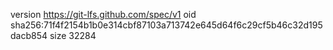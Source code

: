 version https://git-lfs.github.com/spec/v1
oid sha256:71f4f2154b1b0e314cbf87103a713742e645d64f6c29cf5b46c32d195dacb854
size 32284
